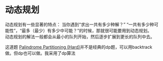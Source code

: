 # 动态规划

动态规划有一些显著的特点：
当你遇到“求出一共有多少种解？” “一共有多少种可能性”，“最多（最少）有多少中可能？”的时候，那就很可能要用到动态规划。<br>
动态规划的解法一般都会从最小的队列开始，然后逐步扩展到更长的队列中去。 <p>

这道题
<a href="src/1-500/131">Palindrome Partitioning (Hard)</a>并不是经典的dp题，可以用backtrack做。但dp也可以做。我采用了dp算法<br>